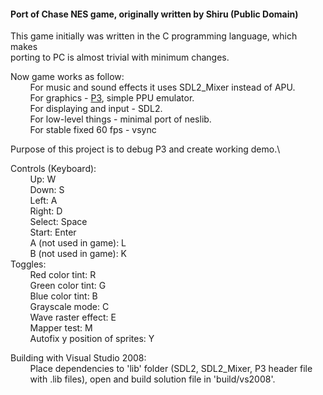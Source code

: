 #### Port of Chase NES game, originally written by Shiru (Public Domain)

This game initially was written in the C programming language, which makes\
porting to PC is almost trivial with minimum changes.

Now game works as follow:\
&nbsp; &nbsp; &nbsp; &nbsp; For music and sound effects it uses SDL2_Mixer instead of APU.\
&nbsp; &nbsp; &nbsp; &nbsp; For graphics - [P3](https://github.com/kdv1/p3.git), simple PPU emulator.\
&nbsp; &nbsp; &nbsp; &nbsp; For displaying and input - SDL2.\
&nbsp; &nbsp; &nbsp; &nbsp; For low-level things - minimal port of neslib.\
&nbsp; &nbsp; &nbsp; &nbsp; For stable fixed 60 fps - vsync

Purpose of this project is to debug P3 and create working demo.\

Controls (Keyboard):\
&nbsp; &nbsp; &nbsp; &nbsp; Up: W\
&nbsp; &nbsp; &nbsp; &nbsp; Down: S\
&nbsp; &nbsp; &nbsp; &nbsp; Left: A\
&nbsp; &nbsp; &nbsp; &nbsp; Right: D\
&nbsp; &nbsp; &nbsp; &nbsp; Select: Space\
&nbsp; &nbsp; &nbsp; &nbsp; Start: Enter\
&nbsp; &nbsp; &nbsp; &nbsp; A (not used in game): L\
&nbsp; &nbsp; &nbsp; &nbsp; B (not used in game): K\
Toggles:\
&nbsp; &nbsp; &nbsp; &nbsp; Red color tint: R\
&nbsp; &nbsp; &nbsp; &nbsp; Green color tint: G\
&nbsp; &nbsp; &nbsp; &nbsp; Blue color tint: B\
&nbsp; &nbsp; &nbsp; &nbsp; Grayscale mode: C\
&nbsp; &nbsp; &nbsp; &nbsp; Wave raster effect: E\
&nbsp; &nbsp; &nbsp; &nbsp; Mapper test: M\
&nbsp; &nbsp; &nbsp; &nbsp; Autofix y position of sprites: Y

Building with Visual Studio 2008:\
&nbsp; &nbsp; &nbsp; &nbsp; Place dependencies to 'lib' folder (SDL2, SDL2_Mixer, P3 header file\
&nbsp; &nbsp; &nbsp; &nbsp; with .lib files), open and build solution file in 'build/vs2008'.
